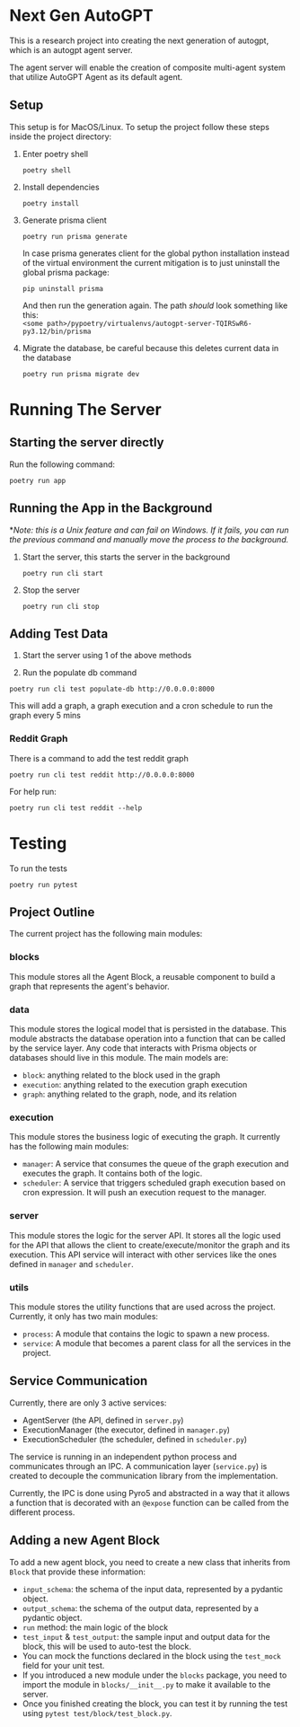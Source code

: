 # Next Gen AutoGPT 

This is a research project into creating the next generation of autogpt, which is an autogpt agent server.

The agent server will enable the creation of composite multi-agent system that utilize AutoGPT Agent as its default agent.

## Setup

This setup is for MacOS/Linux.
To setup the project follow these steps inside the project directory:

1. Enter poetry shell
   ```
   poetry shell
   ```

2. Install dependencies
   ```
   poetry install
   ```

3. Generate prisma client
   ```
   poetry run prisma generate
   ```

   In case prisma generates client for the global python installation instead of the virtual environment the current mitigation is to just uninstall the global prisma package:
   ```
   pip uninstall prisma
   ```

   And then run the generation again.
   The path *should* look something like this:  
   `<some path>/pypoetry/virtualenvs/autogpt-server-TQIRSwR6-py3.12/bin/prisma`

4. Migrate the database, be careful because this deletes current data in the database
   ```
   poetry run prisma migrate dev
   ```

# Running The Server

## Starting the server directly

Run the following command:

```
poetry run app
```

## Running the App in the Background

**Note: this is a Unix feature and can fail on Windows.
If it fails, you can run the previous command and manually move the process to the background.*  

1. Start the server, this starts the server in the background
   ```
   poetry run cli start
   ```

2. Stop the server
   ```
   poetry run cli stop
   ```

## Adding Test Data

1. Start the server using 1 of the above methods

2. Run the populate db command

```
poetry run cli test populate-db http://0.0.0.0:8000
```

This will add a graph, a graph execution and a cron schedule to run the graph every 5 mins

### Reddit Graph

There is a command to add the test reddit graph

```
poetry run cli test reddit http://0.0.0.0:8000
```

For help run:
```
poetry run cli test reddit --help

```

# Testing

To run the tests
```
poetry run pytest
```

## Project Outline

The current project has the following main modules:

### **blocks**

This module stores all the Agent Block, a reusable component to build a graph that represents the agent's behavior.

### **data**

This module stores the logical model that is persisted in the database.
This module abstracts the database operation into a function that can be called by the service layer.
Any code that interacts with Prisma objects or databases should live in this module.
The main models are:
* `block`: anything related to the block used in the graph
* `execution`: anything related to the execution graph execution
* `graph`: anything related to the graph, node, and its relation

### **execution**

This module stores the business logic of executing the graph.
It currently has the following main modules:
* `manager`: A service that consumes the queue of the graph execution and executes the graph. It contains both of the logic.
* `scheduler`: A service that triggers scheduled graph execution based on cron expression. It will push an execution request to the manager.

### **server**

This module stores the logic for the server API.
It stores all the logic used for the API that allows the client to create/execute/monitor the graph and its execution.
This API service will interact with other services like the ones defined in `manager` and `scheduler`.

### **utils**

This module stores the utility functions that are used across the project.
Currently, it only has two main modules:
* `process`: A module that contains the logic to spawn a new process.
* `service`: A module that becomes a parent class for all the services in the project.

## Service Communication

Currently, there are only 3 active services:

- AgentServer (the API, defined in `server.py`)
- ExecutionManager (the executor, defined in `manager.py`)
- ExecutionScheduler (the scheduler, defined in `scheduler.py`)

The service is running in an independent python process and communicates through an IPC.
A communication layer (`service.py`) is created to decouple the communication library from the implementation.

Currently, the IPC is done using Pyro5 and abstracted in a way that it allows a function that is decorated with an `@expose` function can be called from the different process.

## Adding a new Agent Block

To add a new agent block, you need to create a new class that inherits from `Block` that provide these information:
* `input_schema`: the schema of the input data, represented by a pydantic object.
* `output_schema`: the schema of the output data, represented by a pydantic object.
* `run` method: the main logic of the block
* `test_input` & `test_output`: the sample input and output data for the block, this will be used to auto-test the block.
* You can mock the functions declared in the block using the `test_mock` field for your unit test.
* If you introduced a new module under the `blocks` package, you need to import the module in `blocks/__init__.py` to make it available to the server.
* Once you finished creating the block, you can test it by running the test using `pytest test/block/test_block.py`.
